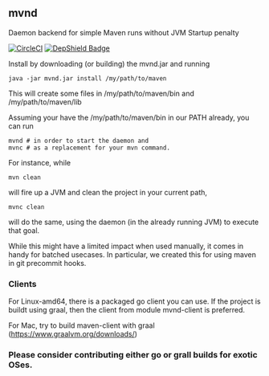 ## mvnd
Daemon backend for simple Maven runs without JVM Startup penalty

[![CircleCI](https://circleci.com/gh/uweschaefer/mvnd/tree/master.svg?style=svg)](https://circleci.com/gh/uweschaefer/mvnd/tree/master)
[![DepShield Badge](https://depshield.sonatype.org/badges/uweschaefer/mvnd/depshield.svg)](https://depshield.github.io)

Install by downloading (or building) the mvnd.jar and running

	java -jar mvnd.jar install /my/path/to/maven

This will create some files in /my/path/to/maven/bin and /my/path/to/maven/lib

Assuming your have the /my/path/to/maven/bin in our PATH already, you can run

    mvnd # in order to start the daemon and
    mvnc # as a replacement for your mvn command. 

For instance, while

    mvn clean 

will fire up a JVM and clean the project in your current path,

    mvnc clean

will do the same, using the daemon (in the already running JVM) to execute that goal.

While this might have a limited impact when used manually, it comes in handy for batched usecases. In particular, we created this for using maven in git precommit hooks.

### Clients

For Linux-amd64, there is a packaged go client you can use. If the project
is buildt using graal, then the client from module mvnd-client is preferred.

For Mac, try to build maven-client with graal
(https://www.graalvm.org/downloads/)

### Please consider contributing either go or grall builds for exotic OSes.
